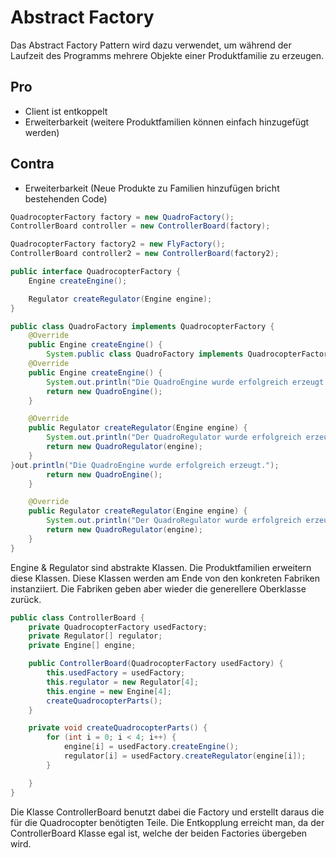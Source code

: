 # Abstract Factory

Das Abstract Factory Pattern wird dazu verwendet, um während der Laufzeit des Programms mehrere Objekte einer Produktfamilie zu erzeugen.

## Pro

- Client ist entkoppelt
- Erweiterbarkeit (weitere Produktfamilien können einfach hinzugefügt werden)

## Contra

- Erweiterbarkeit (Neue Produkte zu Familien hinzufügen bricht bestehenden Code)

```java
QuadrocopterFactory factory = new QuadroFactory();
ControllerBoard controller = new ControllerBoard(factory);

QuadrocopterFactory factory2 = new FlyFactory();
ControllerBoard controller2 = new ControllerBoard(factory2);
```

```java
public interface QuadrocopterFactory {
    Engine createEngine();

    Regulator createRegulator(Engine engine);
}
```

```java
public class QuadroFactory implements QuadrocopterFactory {
    @Override
    public Engine createEngine() {
        System.public class QuadroFactory implements QuadrocopterFactory {
    @Override
    public Engine createEngine() {
        System.out.println("Die QuadroEngine wurde erfolgreich erzeugt.");
        return new QuadroEngine();
    }

    @Override
    public Regulator createRegulator(Engine engine) {
        System.out.println("Der QuadroRegulator wurde erfolgreich erzeugt.");
        return new QuadroRegulator(engine);
    }
}out.println("Die QuadroEngine wurde erfolgreich erzeugt.");
        return new QuadroEngine();
    }

    @Override
    public Regulator createRegulator(Engine engine) {
        System.out.println("Der QuadroRegulator wurde erfolgreich erzeugt.");
        return new QuadroRegulator(engine);
    }
}
```

Engine & Regulator sind abstrakte Klassen.
Die Produktfamilien erweitern diese Klassen.
Diese Klassen werden am Ende von den konkreten Fabriken instanziiert.
Die Fabriken geben aber wieder die generellere Oberklasse zurück.

```java
public class ControllerBoard {
    private QuadrocopterFactory usedFactory;
    private Regulator[] regulator;
    private Engine[] engine;

    public ControllerBoard(QuadrocopterFactory usedFactory) {
        this.usedFactory = usedFactory;
        this.regulator = new Regulator[4];
        this.engine = new Engine[4];
        createQuadrocopterParts();
    }

    private void createQuadrocopterParts() {
        for (int i = 0; i < 4; i++) {
            engine[i] = usedFactory.createEngine();
            regulator[i] = usedFactory.createRegulator(engine[i]);
        }

    }
}
```

Die Klasse ControllerBoard benutzt dabei die Factory und erstellt daraus die für die Quadrocopter benötigten Teile.
Die Entkopplung erreicht man, da der ControllerBoard Klasse egal ist, welche der beiden Factories übergeben wird.